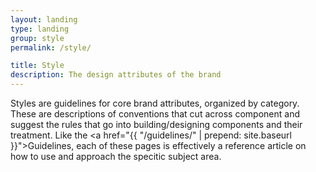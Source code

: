 ```yaml
---
layout: landing
type: landing
group: style
permalink: /style/

title: Style
description: The design attributes of the brand
---
```


Styles are guidelines for core brand attributes, organized by category. These are descriptions of conventions that cut across component and suggest the rules that go into building/designing components and their treatment. Like the <a href="{{ "/guidelines/" | prepend: site.baseurl }}">Guidelines</a>, each of these pages is effectively a reference article on how to use and approach the specitic subject area.
